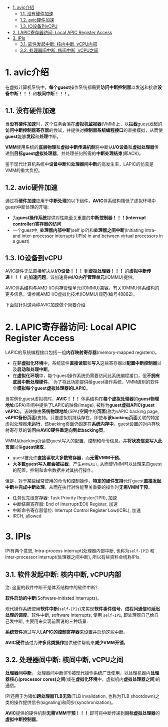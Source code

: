 
<!-- @import "[TOC]" {cmd="toc" depthFrom=1 depthTo=6 orderedList=false} -->

<!-- code_chunk_output -->

- [1. avic介绍](#1-avic介绍)
  - [1.1. 没有硬件加速](#11-没有硬件加速)
  - [1.2. avic硬件加速](#12-avic硬件加速)
  - [1.3. IO设备到vCPU](#13-io设备到vcpu)
- [2. LAPIC寄存器访问: Local APIC Register Access](#2-lapic寄存器访问-local-apic-register-access)
- [3. IPIs](#3-ipis)
  - [3.1. 软件发起中断: 核内中断, vCPU内部](#31-软件发起中断-核内中断-vcpu内部)
  - [3.2. 处理器间中断: 核间中断, vCPU之间](#32-处理器间中断-核间中断-vcpu之间)

<!-- /code_chunk_output -->

# 1. avic介绍

在虚拟计算机系统中，**每个guest**操作系统都需要**访问中断控制器**以发送和接收**设备中断！！！** 和**核间中断！！！**。

## 1.1. 没有硬件加速

当**没有硬件加速**时，这个任务会落在**虚拟机监视器**(VMM)上，以**拦截**guest发起的**访问中断控制器寄存器**的尝试，并提供对**控制器系统编程接口**的直接模拟，从而使**guest**能够**发起**和**处理**中断。

**VMM**使用系统的**底层物理**和**虚拟中断传递机制**将中断从**I/O设备**和**虚拟处理器**传递到**目标guest虚拟处理器**，并处理任何所需的**中断处理结束**(即ACK)。

鉴于现代计算机系统中**设备中断**和**处理器间中断**的高发生率，LAPIC的仿真是VMM的重大负担。

## 1.2. avic硬件加速

通过将**硬件加速**应用于**中断处理**的以下组件，**AVIC**体系结构降低了虚拟环境中guest中断处理的开销: 

* 为**guest操作系统**提供对性能至关重要的**中断控制器！！！(interrupt controller)寄存器的访问**
* 一个guest中, **处理器内部中断**(self ipi?)和**处理器之间中断**(Initiating intra- and inter-processor interrupts (IPIs) in and between virtual processors in a guest)

## 1.3. IO设备到vCPU

AVIC硬件无法直接解决从**I/O设备！！！** 到**虚拟处理器！！！** 的**虚拟中断传递！！！** 的**加速问题**。该加速将由**I/O内存管理单元**(IOMMU)提供。

AVIC体系结构与AMD I/O内存管理单元(IOMMU)兼容。有关IOMMU体系结构的更多信息，请参阅AMD I/O虚拟化技术(IOMMU)规范(编号48882)。

下面就针对这两种AVIC加速做个简要介绍

# 2. LAPIC寄存器访问: Local APIC Register Access

LAPIC的系统编程接口包括一组**内存映射寄存器**(memory-mapped registers)。

* 在**非虚拟化环境**中，系统软件**直接读取**和**写入**这些寄存器以**配置中断控制器**以及**启动和处理中断**。 
* 在**虚拟化环境**中，每个guest操作系统仍需要访问此系统编程接口，但**不拥有底层中断处理硬件**。 为了将此功能提供给guest操作系统，VMM级别的软件会**模拟每个guest虚拟处理器的LAPIC**。

当实例化guest虚拟机时，**AVIC！！！** 体系结构在**每个虚拟处理器**的**guest物理地址**(GPA)空间中提供了LAPIC的映像(image), 被称为**guest虚拟APIC(guest vAPIC**)。该映像由**系统物理地址**(SPA)**空间**中的**页面**(称为vAPIC backing page, **vAPIC备份页面**)支持。只要虚拟机持续存在，即使与**该backing页面**关联的特定虚拟处理器**未运行**，该backing页面仍固定在**系统内存中**。guest设置的对内存映射寄存器的**访问**由**AVIC硬件重定向到此backing页**。

VMM从backing页读取guest写入的配置、控制和命令信息，并**将状态信息写入此页面**以供**guest读取**。
* guest被允许**直接读取大多数寄存器**，而**无需VMM干预**。
* **大多数guest写入都会被拦截**，产生`#VMEXIT`, 从而使VMM可以处理来自guest的配置，控制和命令数据并对其执行操作。

但是，对于某些经常使用的命令和控制操作，**特定的硬件支持**允许guest**直接发起中断**并**完成中断处理**，从而在执行对性能至关重要的操作时**无需VMM干预**。

* 任务优先级寄存器: Task Priority Register(TPR), 加速
* 中断结束寄存器: End of Interrupt(EOI) Register, 加速
* 中断命令寄存器低位: Interrupt Control Register Low(ICRL), 加速
* IRCH, allowed

# 3. IPIs

IPI有两个意思, Intra-process interrupt(处理器内部中断, 也称为`self-IPI`) 和 Inter-processor interrupt(处理器之间中断), 所以有些资料会统称IPIs.

## 3.1. 软件发起中断: 核内中断, vCPU内部

注: 这里的软件中断不是体系结构中的软件中断?.

**软件启动的中断**(Software-initiated Interrupts)。 

现代操作系统使用**软件中断**(`self-IPIs`)来实现**软件事件信号**，**进程间通信**和**延迟处理的调度**。软件中断, software interrupts, 使用 `self-IPI`, 即处理器自己给自己发中断, 主要用来实现前面说的三种场景.

**系统软件**通过写入**LAPIC的控制寄存器**来设置并启动这些中断。 

**AVIC硬件**通过为**许多此类操作**提供硬件帮助来**减少VMM开销**。

## 3.2. 处理器间中断: 核间中断, vCPU之间

**处理器间中断**。 处理器间中断(IPI)被现代操作系统广泛使用，以处理机器内**处理器核心(processor cores)之间**(或在**虚拟化环境**中，虚拟机内**虚拟处理器之间**)的通信。 

IPI还用于为诸如**跨处理器TLB无效**(TLB invalidation, 也称为TLB shootdown)之类的操作提供信令(signaling)和同步(synchronization)。 

**AVIC**提供的硬件机制**无需VMM干预！！！** 即可将中断传递到**目标虚拟处理器**的**虚拟中断控制器**。
